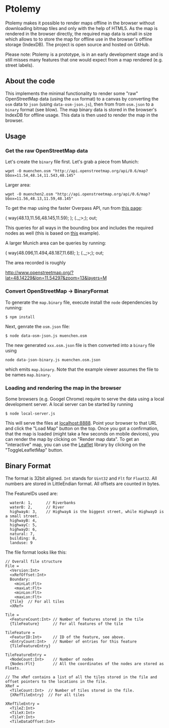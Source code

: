 # Ptolemy

Ptolemy makes it possible to render maps offline in the browser without downloading bitmap tiles and only with the help of HTML5. As the map is rendered in the browser directly, the required map data is small in size which allows to to store the map for offline use in the browser's offline storage (IndexDB). The project is open source and hosted on GitHub.

Please note: Ptolemy is a prototype, is in an early development stage and is still misses many features that one would expect from a map rendered (e.g. street labels). 

## About the code

This implements the minimal functionality to render some "raw" OpenStreetMap data (using the `osm` format) to a canvas by converting the `osm` data to `json` (using `data-osm-json.js`), then from from `osm.json` to a `binary` format (see blow). The map binary data is stored in the browser's IndexDB for offline usage. This data is then used to render the map in the browser.

## Usage

### Get the raw OpenStreetMap data

Let's create the `binary` file first. Let's grab a piece from Munich:

```
wget -O muenchen.osm "http://api.openstreetmap.org/api/0.6/map?bbox=11.54,48.14,11.543,48.145"
```

Larger area:

```
wget -O muenchen2.osm "http://api.openstreetmap.org/api/0.6/map?bbox=11.56,48.13,11.59,48.145"
```

To get the map using the faster Overpass API, run from [this page](http://overpass-api.de/query_form.html):

  (
    way(48.13,11.56,48.145,11.59);
  );
  (._;>;);
  out;

This queries for all ways in the bounding box and includes the required nodes as well (this is based on [this](http://wiki.openstreetmap.org/wiki/Overpass_API/Language_Guide#All_kind_of_objects) example).

A larger Munich area can be queries by running:

  (
    way(48.096,11.494,48.187,11.68);
  );
  (._;>;);
  out;

The area recorded is roughly

  http://www.openstreetmap.org/?lat=48.14229&lon=11.54297&zoom=13&layers=M

### Convert OpenStreetMap -> BinaryFormat

To generate the `map.binary` file, execute install the `node` dependencies by running:

```
$ npm install
```

Next, genrate the `osm.json` file:

```
$ node data-osm-json.js muenchen.osm
```

The new generated `xxx.osm.json` file is then converted into a `binary` file using

```
node data-json-binary.js muenchen.osm.json
```

which emits `map.binary`. Note that the example viewer assumes the file to be names `map.binary`.

### Loading and rendering the map in the browser

Some browsers (e.g. Googel Chrome) require to serve the data using a local development server. A local server can be started by running

```
$ node local-server.js
```

This will serve the files at [localhost:8888](http://localhost:8888). Point your browser to that URL and click the "Load Map" button on the top. Once you got a confirmation, that the map is loaded (might take a few seconds on mobile devices), you can render the map by clicking on "Render map data". To get an "interactive" map, you can use the [Leaflet](http://leafletjs.com/) library by clicking on the "ToggleLeafletMap" button.

## Binary Format

The format is 32bit aligned. `Int` stands for `Uint32` and `Flt` for `Float32`. All numbers are stored in LittleEndian format. All offsets are counted in bytes.

The FeatureIDs used are:

```
  waterA: 1,      // Riverbanks
  waterB: 2,      // River
  highwayA: 3,    // HighwayA is the biggest street, while HighwayD is a small street.
  highwayB: 4,
  highwayC: 5,
  highwayD: 6,
  natural: 7,
  building: 8,
  landuse: 9
```

The file format looks like this:

```
// Overall file structure
File =
  <Version:Int>
  <xRefOffset:Int>
  Boundary:
    <minLat:Flt>
    <maxLat:Flt>
    <minLon:Flt>
    <maxLon:Flt>
  {Tile}  // For all tiles
  <XRef>

Tile =
  <FeatureCount:Int> // Number of features stored in the tile
  {TileFeature}      // For all features of the tile

TileFeature =
  <FeaturID:Int>     // ID of the feature, see above.
  <EntryCount:Int>   // Number of entries for this feature
  {TileFeatureEntry}

TileFeatureEntry =
  <NodeCount:Int>    // Number of nodes
  {Nodes:Flt}        // All the coordinates of the nodes are stored as Floats.

// The xRef contains a list of all the tiles stored in the file and offset pointers to the locations in the file.
XRef =
  <TileCount:Int>  // Number of tiles stored in the file.
  {XRefTileEntry}  // For all tiles

XRefTileEntry =
  <TileZ:Int>
  <TileX:Int>
  <TileY:Int>
  <TileDataOffset:Int>
```
